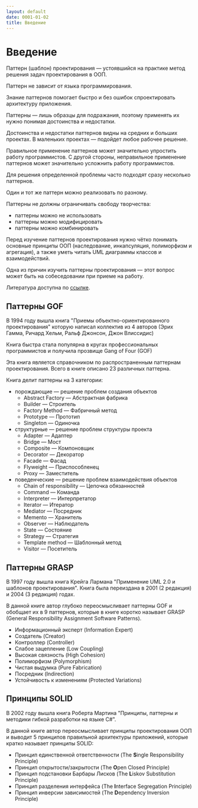 ```yaml
---
layout: default
date: 0001-01-02
title: Введение
---
```

# Введение

Паттерн (шаблон) проектирования — устоявшийся на практике метод решения задач проектирования в ООП.

Паттерн не зависит от языка программирования.

Знание паттернов помогает быстро и без ошибок спроектировать архитектуру приложения.

Паттерны — лишь образцы для подражания, поэтому применять их нужно понимая достоинства и недостатки.

Достоинства и недостатки паттернов видны на средних и больших проектах. В маленьких проектах — подойдет любое рабочее решение.

Правильное применение паттернов может значительно упростить работу программистов. С другой стороны, неправильное применение паттернов может значительно усложнить работу программистов.

Для решения определенной проблемы часто подходят сразу несколько паттернов.

Один и тот же паттерн можно реализовать по разному.

Паттерны не должны ограничивать свободу творчества:

- паттерны можно не использовать
- паттерны можно модифицировать
- паттерны можно комбинировать

Перед изучение паттернов проектирования нужно чётко понимать основные принципы ООП (наследование, инкапсуляция, полиморфизм и агрегация), а также уметь читать UML диаграммы классов и взаимодействий.

Одна из причин изучить паттерны проектирования — этот вопрос может быть на собеседовании при приеме на работу.

Литература доступна по [ссылке](https://drive.google.com/drive/u/0/folders/1v6RKziNXmgLC7zomWeAgPhzqHLpQx1kt).

## Паттерны GOF

В 1994 году вышла книга "Приемы объектно-ориентированного проектирования" которую написал коллектив из 4 авторов (Эрих Гамма, Ричард Хельм, Ральф Джонсон, Джон Влиссидис)

Книга быстра стала популярна в кругах профессиональных программистов и получила прозвище Gang of Four (GOF)

Эта книга является справочником по распространенным паттернам проектирования. Всего в книге описано 23 различных паттерна.

Книга делит паттерны на 3 категории:
- порождающие — решение проблем создания объектов
  - Abstract Factory — Абстрактная фабрика
  - Builder — Строитель
  - Factory Method — Фабричный метод
  - Prototype — Прототип
  - Singleton — Одиночка
- структурные — решение проблем структуры проекта
  - Adapter — Адаптер
  - Bridge — Мост
  - Composite — Компоновщик
  - Decorator — Декоратор
  - Facade — Фасад
  - Flyweight — Приспособленец
  - Proxy — Заместитель
- поведенческие — решение проблем взаимодействия объектов
  - Chain of responsibility — Цепочка обязанностей
  - Command — Команда
  - Interpreter — Интерпретатор
  - Iterator — Итератор
  - Mediator — Посредник
  - Memento — Хранитель
  - Observer — Наблюдатель
  - State — Состояние
  - Strategy — Стратегия
  - Template method — Шаблонный метод
  - Visitor — Посетитель

## Паттерны GRASP

В 1997 году вышла книга Крейга Лармана "Применение UML 2.0 и шаблонов проектирования". Книга была переиздана в 2001 (2 редакция) и 2004 (3 редакция) годах.

В данной книге автор глубоко переосмысливает паттерны GOF и обобщает их в 9 паттернов, которые в книге коротко называет GRASP (General Responsibility Assignment Software Patterns).

- Информационный эксперт (Information Expert)
- Создатель (Creator)
- Контроллер (Controller)
- Слабое зацепление (Low Coupling)
- Высокая связность (High Cohesion)
- Полиморфизм (Polymorphism)
- Чистая выдумка (Pure Fabrication)
- Посредник (Indirection)
- Устойчивость к изменениям (Protected Variations)

## Принципы SOLID

В 2002 году вышла книга Роберта Мартина "Принципы, паттерны и методики гибкой разработки на языке C#".

В данной книге автор переосмысливает принципы проектирования ООП и выводит 5 принципов правильной архитектуры приложений, которые кратко называет принципы SOLID:

- Принцип единственной ответственности (The **S**ingle Responsibility Principle)
- Принцип открытости/закрытости (The **O**pen Closed Principle)
- Принцип подстановки Барбары Лисков (The **L**iskov Substitution Principle)
- Принцип разделения интерфейса (The **I**nterface Segregation Principle)
- Принцип инверсии зависимостей (The **D**ependency Inversion Principle)
